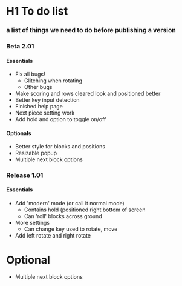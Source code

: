 # H1 To do list
### a list of things we need to do before publishing a version

### Beta 2.01
#### Essentials
* Fix all bugs!
  * Glitching when rotating
  * Other bugs
* Make scoring and rows cleared look and positioned better
* Better key input detection
* Finished help page
* Next piece setting work
* Add hold and option to toggle on/off
#### Optionals
* Better style for blocks and positions
* Resizable popup
* Multiple next block options

### Release 1.01
#### Essentials
* Add 'modern' mode (or call it normal mode)
  * Contains hold (positioned right bottom of screen
  * Can 'roll' blocks across ground
* More settings
  * Can change key used to rotate, move
* Add left rotate and right rotate
# Optional
* Multiple next block options
